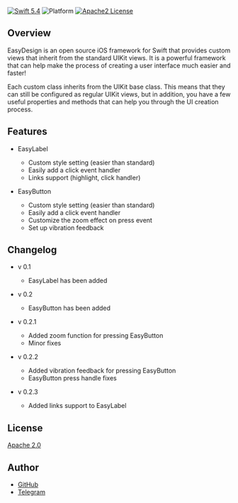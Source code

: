 [![Swift 5.4](https://img.shields.io/badge/Swift-5.4-orange.svg?style=flat)](https://swift.org)
![Platform](https://img.shields.io/cocoapods/p/ios?style=flat)
[![Apache2 License](https://img.shields.io/badge/license-Apache2-blue.svg?style=flat)](LICENSE)


## Overview

EasyDesign is an open source iOS framework for Swift that provides custom views that inherit from the standard UIKit views. It is a powerful framework that can help make the process of creating a user interface much easier and faster!

Each custom class inherits from the UIKit base class. This means that they can still be configured as regular UIKit views, but in addition, you have a few useful properties and methods that can help you through the UI creation process.

## Features

- EasyLabel
    - Custom style setting (easier than standard)
    - Easily add a click event handler
    - Links support (highlight, click handler)

- EasyButton
    - Custom style setting (easier than standard)
    - Easily add a click event handler
    - Customize the zoom effect on press event
    - Set up vibration feedback

## Changelog

- v 0.1
    - EasyLabel has been added

- v 0.2
    - EasyButton has been added

- v 0.2.1
    - Added zoom function for pressing EasyButton
    - Minor fixes

- v 0.2.2
    - Added vibration feedback for pressing EasyButton
    - EasyButton press handle fixes

- v 0.2.3
    - Added links support to EasyLabel

## License

[Apache 2.0](LICENSE)

## Author
- [GitHub](https://github.com/idle-i)
- [Telegram](https://t.me/idle_i)
